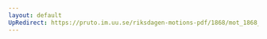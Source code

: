```yaml
---
layout: default
UpRedirect: https://pruto.im.uu.se/riksdagen-motions-pdf/1868/mot_1868__ak__301.pdf
---
```

